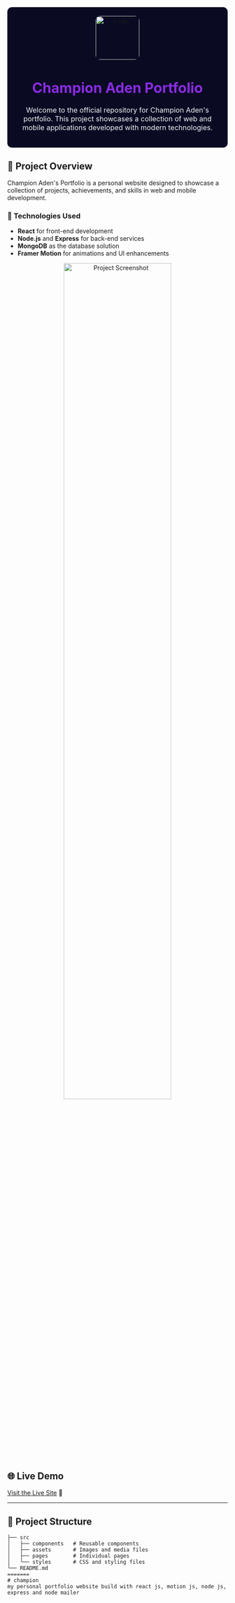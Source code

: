 
<div align="center" style="background-color: #0A0A23; padding: 20px; border-radius: 10px;">
  <img src="https://github.com/MrChampion2020/champion/blob/main/assets/logo.png" alt="Logo" width="100" style="border-radius: 10px;"/>
  <h1 style="color: #8A2BE2; font-size: 32px; font-weight: bold;">Champion Aden Portfolio</h1>
  <p style="color: #F0F4F8; font-size: 16px;">Welcome to the official repository for Champion Aden's portfolio. This project showcases a collection of web and mobile applications developed with modern technologies.</p>
</div>


## 🚀 Project Overview

Champion Aden's Portfolio is a personal website designed to showcase a collection of projects, achievements, and skills in web and mobile development.

### 🔧 Technologies Used
- **React** for front-end development
- **Node.js** and **Express** for back-end services
- **MongoDB** as the database solution
- **Framer Motion** for animations and UI enhancements


<div align="center">
  <img src="https://github.com/MrChampion2020/champion/portfolio/main/assets/.png" alt="Project Screenshot" width="70%" style="border-radius: 10px;"/>
</div>


## 🌐 Live Demo
[Visit the Live Site](https://championadenportfolio.com) 🎉

---

## 📂 Project Structure

```plaintext
├── src
│   ├── components   # Reusable components
│   ├── assets       # Images and media files
│   ├── pages        # Individual pages
│   └── styles       # CSS and styling files
└── README.md
=======
# champion
my personal portfolio website build with react js, motion js, node js, express and node mailer

